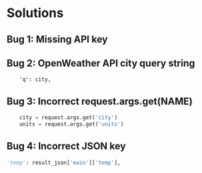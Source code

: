 # Solutions

## Bug 1: Missing API key
## Bug 2: OpenWeather API city query string
        'q': city,
## Bug 3: Incorrect request.args.get(NAME) 
```python
    city = request.args.get('city')
    units = request.args.get('units')
```
## Bug 4: Incorrect JSON key
```python
'temp': result_json['main']['temp'],
```
